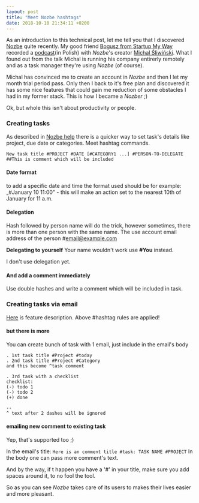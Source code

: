 ```yaml
---
layout: post
title: "Meet Nozbe hashtags"
date: 2018-10-10 21:34:11 +0200
---
```


As an introduction to this technical post, let me tell you that I discovered [Nozbe](https://nozbe.com) quite recently. My good friend [Bogusz from Startup My Way](http://startupmyway.com/) recorded a [podcast](http://startupmyway.com/smw-podcast-012-michal-sliwinski-budowa-startupu-od-1-do-500-tys-uzytkownikow-czyli-jak-powstala-aplikacja-nozbe/)(in Polish) with *Nozbe*'s creator [Michal Śliwiński](https://twitter.com/MSliwinski). What I found out from the talk Michal is running his company entirerly remotely and as a task manager they're using *Nozbe* (of course).

Michal has convinced me to create an account in *Nozbe* and then I let my month trial period pass. Only then I back to it's free plan and discovered it has some nice features that could gain me reduction of some obstacles I had in my former stack. This is how I became a *Nozber* ;)

Ok, but whole this isn't about productivity or people.

### Creating tasks

As described in [Nozbe help](https://help.nozbe.com/l/en/article/paO1EXJGLB-hashtags#hashtags) there is a quicker way to set task's details like project, due date or categories. Meet hashtag commands.

`New task title #PROJECT #DATE [#CATEGORY1 ...] #PERSON-TO-DELEGATE ##This is comment which will be included`

#### Date format
to add a specific date and time the format used should be for example: „#January 10 11:00" - this will make an action set to the nearest 10th of January for 11 a.m.

#### Delegation
Hash followed by person name will do the trick, however sometimes, there is more than one person with the same name. The use account email address of the person #email@example.com

**Delegating to yourself** Your name wouldn't work use **#You** instead. 

I don't use delegation yet.

#### And add a comment immediately
Use double hashes and write a comment which will be included in task.

### Creating tasks via email

[Here](https://help.nozbe.com/l/en/article/pSxj2VdB62-email-tasks#emailtask) is feature description. Above #hashtag rules are applied!

#### but there is more
You can create bunch of task with 1 email, just include in the email's body

```
. 1st task title #Project #today
. 2nd task title #Project #Category 
and this become ^task comment

. 3rd task with a checklist
checklist:
(-) todo 1
(-) todo 2
(+) done

--
^ text after 2 dashes will be ignored  
```

#### emailing new comment to existing task
Yep, that's supported too ;)

In the email's title: `Here is an comment title #task: TASK NAME #PROJECT`
In the body one can pass more comment's text.

And by the way, if t happen you have a '#' in your title, make sure you add spaces around it, to no fool the tool.

So as you can see *Nozbe* takes care of its users to makes their lives easier and more pleasant. 